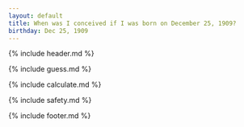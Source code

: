 ```yaml
---
layout: default
title: When was I conceived if I was born on December 25, 1909?
birthday: Dec 25, 1909
---
```


{% include header.md %}

{% include guess.md %}

{% include calculate.md %}

{% include safety.md %}

{% include footer.md %}



